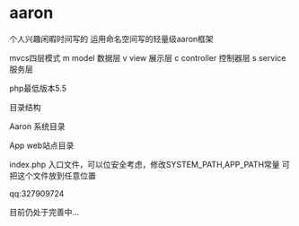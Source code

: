 # aaron

个人兴趣闲暇时间写的
运用命名空间写的轻量级aaron框架

mvcs四层模式
m model 数据层
v view 展示层
c controller 控制器层
s service 服务层

php最低版本5.5

目录结构

Aaron 系统目录

App web站点目录

index.php 入口文件，可以位安全考虑，修改SYSTEM_PATH,APP_PATH常量 可把这个文件放到任意位置

qq:327909724

目前仍处于完善中...
